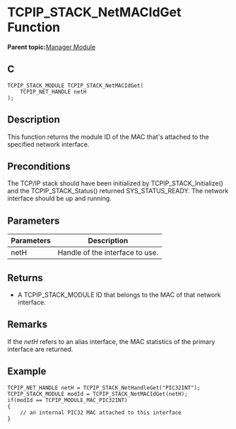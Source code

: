 # TCPIP\_STACK\_NetMACIdGet Function

**Parent topic:**[Manager Module](GUID-B37C4F4C-DC2D-48D9-9909-AACBA987B57A.md)

## C

```
TCPIP_STACK_MODULE TCPIP_STACK_NetMACIdGet(
    TCPIP_NET_HANDLE netH
);
```

## Description

This function returns the module ID of the MAC that's attached to the specified network interface.

## Preconditions

The TCP/IP stack should have been initialized by TCPIP\_STACK\_Initialize\(\) and the TCPIP\_STACK\_Status\(\) returned SYS\_STATUS\_READY. The network interface should be up and running.

## Parameters

|Parameters|Description|
|----------|-----------|
|netH|Handle of the interface to use.|

## Returns

-   A TCPIP\_STACK\_MODULE ID that belongs to the MAC of that network interface.


## Remarks

If the *netH* refers to an alias interface, the MAC statistics of the primary interface are returned.

## Example

```
TCPIP_NET_HANDLE netH = TCPIP_STACK_NetHandleGet("PIC32INT");
TCPIP_STACK_MODULE modId = TCPIP_STACK_NetMACIdGet(netH);
if(modId == TCPIP_MODULE_MAC_PIC32INT)
{
    // an internal PIC32 MAC attached to this interface
}
```

